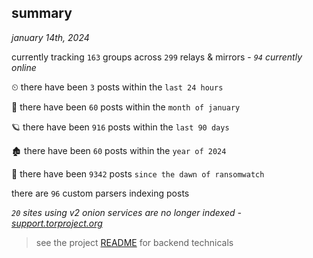 
## summary
_january 14th, 2024_

currently tracking `163` groups across `299` relays & mirrors - _`94` currently online_

⏲ there have been `3` posts within the `last 24 hours`

🦈 there have been `60` posts within the `month of january`

🪐 there have been `916` posts within the `last 90 days`

🏚 there have been `60` posts within the `year of 2024`

🦕 there have been `9342` posts `since the dawn of ransomwatch`

there are `96` custom parsers indexing posts

_`20` sites using v2 onion services are no longer indexed - [support.torproject.org](https://support.torproject.org/onionservices/v2-deprecation/)_

> see the project [README](https://github.com/joshhighet/ransomwatch#ransomwatch--) for backend technicals
